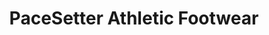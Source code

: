 ---
title: "PaceSetter Athletic Footwear"
url: /gibsons/pacesetter-athletic-footwear/
shop: Schuhe
---